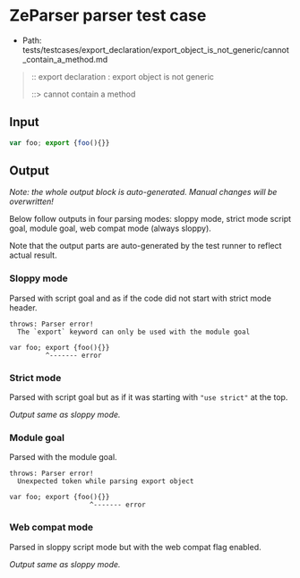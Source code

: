 # ZeParser parser test case

- Path: tests/testcases/export_declaration/export_object_is_not_generic/cannot_contain_a_method.md

> :: export declaration : export object is not generic
>
> ::> cannot contain a method

## Input

`````js
var foo; export {foo(){}}
`````

## Output

_Note: the whole output block is auto-generated. Manual changes will be overwritten!_

Below follow outputs in four parsing modes: sloppy mode, strict mode script goal, module goal, web compat mode (always sloppy).

Note that the output parts are auto-generated by the test runner to reflect actual result.

### Sloppy mode

Parsed with script goal and as if the code did not start with strict mode header.

`````
throws: Parser error!
  The `export` keyword can only be used with the module goal

var foo; export {foo(){}}
         ^------- error
`````

### Strict mode

Parsed with script goal but as if it was starting with `"use strict"` at the top.

_Output same as sloppy mode._

### Module goal

Parsed with the module goal.

`````
throws: Parser error!
  Unexpected token while parsing export object

var foo; export {foo(){}}
                    ^------- error
`````


### Web compat mode

Parsed in sloppy script mode but with the web compat flag enabled.

_Output same as sloppy mode._
